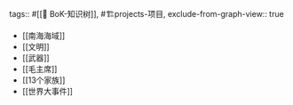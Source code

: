 tags:: #[[🌲 BoK-知识树]], #🏗️projects-项目, 
exclude-from-graph-view:: true

- [[南海海域]]
- [[文明]]
- [[武器]]
- [[毛主席]]
- [[13个家族]]
- [[世界大事件]]